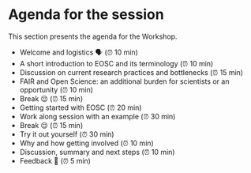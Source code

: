 # Agenda for the session

This section presents the agenda for the Workshop.

- Welcome and logistics 🗣️ (⏰ 10 min)
- A short introduction to EOSC and its terminology (⏰ 10 min)
- Discussion on current research practices and bottlenecks (⏰ 15 min) 
- FAIR and Open Science: an additional burden for scientists or an opportunity (⏰ 10 min)
- Break 😌 (⏰ 15 min)
- Getting started with EOSC (⏰ 20 min)
- Work along session with an example (⏰ 30 min)
- Break 😌 (⏰ 15 min)
- Try it out yourself (⏰ 30 min)
- Why and how getting involved (⏰ 10 min)
- Discussion, summary and next steps (⏰ 10 min)
- Feedback 💬 (⏰ 5 min)



